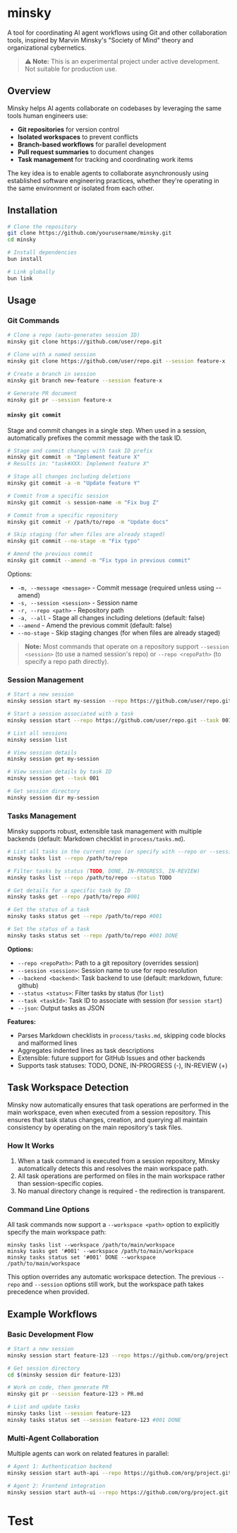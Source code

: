 # minsky

A tool for coordinating AI agent workflows using Git and other collaboration tools, inspired by Marvin Minsky's "Society of Mind" theory and organizational cybernetics.

> **⚠️ Note:** This is an experimental project under active development. Not suitable for production use.

## Overview

Minsky helps AI agents collaborate on codebases by leveraging the same tools human engineers use:

- **Git repositories** for version control
- **Isolated workspaces** to prevent conflicts
- **Branch-based workflows** for parallel development
- **Pull request summaries** to document changes
- **Task management** for tracking and coordinating work items

The key idea is to enable agents to collaborate asynchronously using established software engineering practices, whether they're operating in the same environment or isolated from each other.

## Installation

```bash
# Clone the repository
git clone https://github.com/yourusername/minsky.git
cd minsky

# Install dependencies
bun install

# Link globally
bun link
```

## Usage

### Git Commands

```bash
# Clone a repo (auto-generates session ID)
minsky git clone https://github.com/user/repo.git

# Clone with a named session
minsky git clone https://github.com/user/repo.git --session feature-x

# Create a branch in session
minsky git branch new-feature --session feature-x

# Generate PR document
minsky git pr --session feature-x
```

#### `minsky git commit`

Stage and commit changes in a single step. When used in a session, automatically prefixes the commit message with the task ID.

```bash
# Stage and commit changes with task ID prefix
minsky git commit -m "Implement feature X"
# Results in: "task#XXX: Implement feature X"

# Stage all changes including deletions
minsky git commit -a -m "Update feature Y"

# Commit from a specific session
minsky git commit -s session-name -m "Fix bug Z"

# Commit from a specific repository
minsky git commit -r /path/to/repo -m "Update docs"

# Skip staging (for when files are already staged)
minsky git commit --no-stage -m "Fix typo"

# Amend the previous commit
minsky git commit --amend -m "Fix typo in previous commit"
```

Options:
- `-m, --message <message>` - Commit message (required unless using --amend)
- `-s, --session <session>` - Session name
- `-r, --repo <path>` - Repository path
- `-a, --all` - Stage all changes including deletions (default: false)
- `--amend` - Amend the previous commit (default: false)
- `--no-stage` - Skip staging changes (for when files are already staged)

> **Note:** Most commands that operate on a repository support `--session <session>` (to use a named session's repo) or `--repo <repoPath>` (to specify a repo path directly).

### Session Management

```bash
# Start a new session
minsky session start my-session --repo https://github.com/user/repo.git

# Start a session associated with a task
minsky session start --repo https://github.com/user/repo.git --task 001

# List all sessions
minsky session list

# View session details
minsky session get my-session

# View session details by task ID
minsky session get --task 001

# Get session directory
minsky session dir my-session
```

### Tasks Management

Minsky supports robust, extensible task management with multiple backends (default: Markdown checklist in `process/tasks.md`).

```bash
# List all tasks in the current repo (or specify with --repo or --session)
minsky tasks list --repo /path/to/repo

# Filter tasks by status (TODO, DONE, IN-PROGRESS, IN-REVIEW)
minsky tasks list --repo /path/to/repo --status TODO

# Get details for a specific task by ID
minsky tasks get --repo /path/to/repo #001

# Get the status of a task
minsky tasks status get --repo /path/to/repo #001

# Set the status of a task
minsky tasks status set --repo /path/to/repo #001 DONE
```

**Options:**
- `--repo <repoPath>`: Path to a git repository (overrides session)
- `--session <session>`: Session name to use for repo resolution
- `--backend <backend>`: Task backend to use (default: markdown, future: github)
- `--status <status>`: Filter tasks by status (for `list`)
- `--task <taskId>`: Task ID to associate with session (for `session start`)
- `--json`: Output tasks as JSON

**Features:**
- Parses Markdown checklists in `process/tasks.md`, skipping code blocks and malformed lines
- Aggregates indented lines as task descriptions
- Extensible: future support for GitHub Issues and other backends
- Supports task statuses: TODO, DONE, IN-PROGRESS (-), IN-REVIEW (+)

## Task Workspace Detection

Minsky now automatically ensures that task operations are performed in the main workspace, even when executed from a session repository. This ensures that task status changes, creation, and querying all maintain consistency by operating on the main repository's task files.

### How It Works

1. When a task command is executed from a session repository, Minsky automatically detects this and resolves the main workspace path.
2. All task operations are performed on files in the main workspace rather than session-specific copies.
3. No manual directory change is required - the redirection is transparent.

### Command Line Options

All task commands now support a `--workspace <path>` option to explicitly specify the main workspace path:

```
minsky tasks list --workspace /path/to/main/workspace
minsky tasks get '#001' --workspace /path/to/main/workspace
minsky tasks status set '#001' DONE --workspace /path/to/main/workspace
```

This option overrides any automatic workspace detection. The previous `--repo` and `--session` options still work, but the workspace path takes precedence when provided.

## Example Workflows

### Basic Development Flow

```bash
# Start a new session
minsky session start feature-123 --repo https://github.com/org/project.git

# Get session directory
cd $(minsky session dir feature-123)

# Work on code, then generate PR
minsky git pr --session feature-123 > PR.md

# List and update tasks
minsky tasks list --session feature-123
minsky tasks status set --session feature-123 #001 DONE
```

### Multi-Agent Collaboration

Multiple agents can work on related features in parallel:

```bash
# Agent 1: Authentication backend
minsky session start auth-api --repo https://github.com/org/project.git

# Agent 2: Frontend integration
minsky session start auth-ui --repo https://github.com/org/project.git
```
# Test
